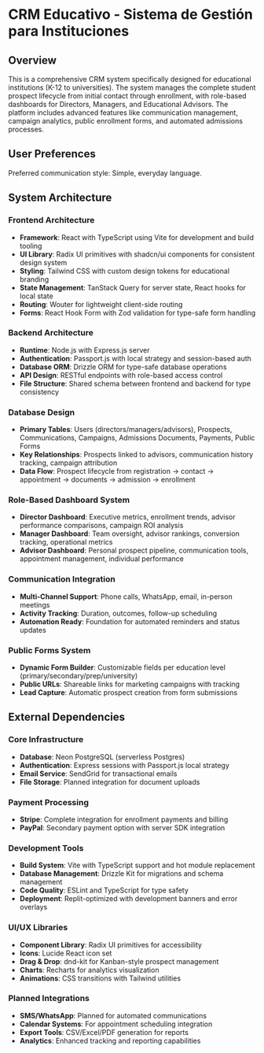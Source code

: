 # CRM Educativo - Sistema de Gestión para Instituciones

## Overview

This is a comprehensive CRM system specifically designed for educational institutions (K-12 to universities). The system manages the complete student prospect lifecycle from initial contact through enrollment, with role-based dashboards for Directors, Managers, and Educational Advisors. The platform includes advanced features like communication management, campaign analytics, public enrollment forms, and automated admissions processes.

## User Preferences

Preferred communication style: Simple, everyday language.

## System Architecture

### Frontend Architecture
- **Framework**: React with TypeScript using Vite for development and build tooling
- **UI Library**: Radix UI primitives with shadcn/ui components for consistent design system
- **Styling**: Tailwind CSS with custom design tokens for educational branding
- **State Management**: TanStack Query for server state, React hooks for local state
- **Routing**: Wouter for lightweight client-side routing
- **Forms**: React Hook Form with Zod validation for type-safe form handling

### Backend Architecture
- **Runtime**: Node.js with Express.js server
- **Authentication**: Passport.js with local strategy and session-based auth
- **Database ORM**: Drizzle ORM for type-safe database operations
- **API Design**: RESTful endpoints with role-based access control
- **File Structure**: Shared schema between frontend and backend for type consistency

### Database Design
- **Primary Tables**: Users (directors/managers/advisors), Prospects, Communications, Campaigns, Admissions Documents, Payments, Public Forms
- **Key Relationships**: Prospects linked to advisors, communication history tracking, campaign attribution
- **Data Flow**: Prospect lifecycle from registration → contact → appointment → documents → admission → enrollment

### Role-Based Dashboard System
- **Director Dashboard**: Executive metrics, enrollment trends, advisor performance comparisons, campaign ROI analysis
- **Manager Dashboard**: Team oversight, advisor rankings, conversion tracking, operational metrics
- **Advisor Dashboard**: Personal prospect pipeline, communication tools, appointment management, individual performance

### Communication Integration
- **Multi-Channel Support**: Phone calls, WhatsApp, email, in-person meetings
- **Activity Tracking**: Duration, outcomes, follow-up scheduling
- **Automation Ready**: Foundation for automated reminders and status updates

### Public Forms System
- **Dynamic Form Builder**: Customizable fields per education level (primary/secondary/prep/university)
- **Public URLs**: Shareable links for marketing campaigns with tracking
- **Lead Capture**: Automatic prospect creation from form submissions

## External Dependencies

### Core Infrastructure
- **Database**: Neon PostgreSQL (serverless Postgres)
- **Authentication**: Express sessions with Passport.js local strategy
- **Email Service**: SendGrid for transactional emails
- **File Storage**: Planned integration for document uploads

### Payment Processing
- **Stripe**: Complete integration for enrollment payments and billing
- **PayPal**: Secondary payment option with server SDK integration

### Development Tools
- **Build System**: Vite with TypeScript support and hot module replacement
- **Database Management**: Drizzle Kit for migrations and schema management
- **Code Quality**: ESLint and TypeScript for type safety
- **Deployment**: Replit-optimized with development banners and error overlays

### UI/UX Libraries
- **Component Library**: Radix UI primitives for accessibility
- **Icons**: Lucide React icon set
- **Drag & Drop**: dnd-kit for Kanban-style prospect management
- **Charts**: Recharts for analytics visualization
- **Animations**: CSS transitions with Tailwind utilities

### Planned Integrations
- **SMS/WhatsApp**: Planned for automated communications
- **Calendar Systems**: For appointment scheduling integration
- **Export Tools**: CSV/Excel/PDF generation for reports
- **Analytics**: Enhanced tracking and reporting capabilities